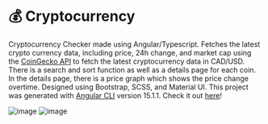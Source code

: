 # 💰 Cryptocurrency

Cryptocurrency Checker made using Angular/Typescript. Fetches the latest crypto currency data, including price, 24h change, and market cap using the [CoinGecko API](https://www.coingecko.com/en/api) to fetch the latest cryptocurrency data in CAD/USD. There is a search and sort function as well as a details page for each coin. In the details page, there is a price graph which shows the price change overtime. Designed using Bootstrap, SCSS, and Material UI. This project was generated with [Angular CLI](https://github.com/angular/angular-cli) version 15.1.1. Check it out [here](https://annie-cai-cryptocurrency.netlify.app/)!

![image](https://user-images.githubusercontent.com/63011927/212561803-235bed4b-bfeb-4d92-af58-db360b0d9157.png)
![image](https://user-images.githubusercontent.com/63011927/212561828-f27ac7e6-6b97-4ffe-99f2-c64a49f98a12.png)
